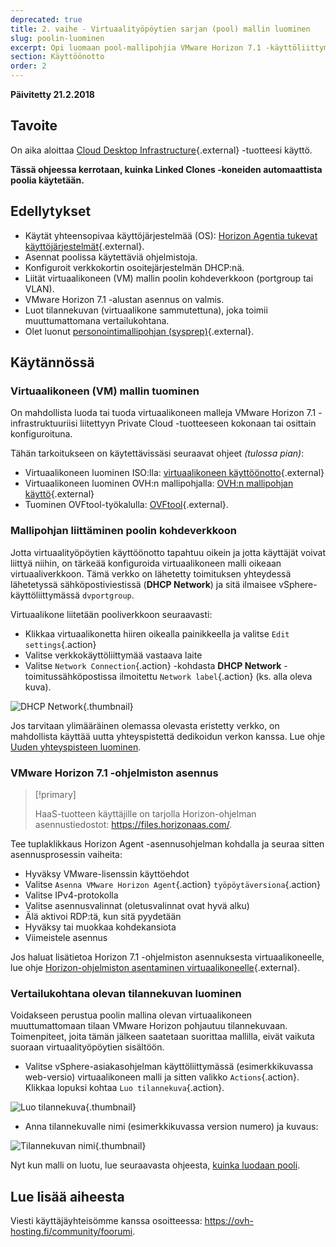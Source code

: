 ```yaml
---
deprecated: true
title: 2. vaihe - Virtuaalityöpöytien sarjan (pool) mallin luominen
slug: poolin-luominen
excerpt: Opi luomaan pool-mallipohjia VMware Horizon 7.1 -käyttöliittymässä
section: Käyttöönotto
order: 2
---
```


**Päivitetty 21.2.2018**

## Tavoite

On aika aloittaa [Cloud Desktop Infrastructure](https://www.ovh-hosting.fi/cloud/cloud-desktop/infrastructure/){.external} -tuotteesi käyttö.

**Tässä ohjeessa kerrotaan, kuinka Linked Clones -koneiden automaattista poolia käytetään.**


## Edellytykset

- Käytät yhteensopivaa käyttöjärjestelmää (OS): [Horizon Agentia tukevat käyttöjärjestelmät](https://pubs.vmware.com/horizon-7-view/index.jsp?topic=%2Fcom.vmware.horizon-view.installation.doc%2FGUID-B45E1464-92B1-4AA8-B4BB-AD59EDF98530.html){.external}.
- Asennat poolissa käytettäviä ohjelmistoja.
- Konfiguroit verkkokortin osoitejärjestelmän DHCP:nä.
- Liität virtuaalikoneen (VM) mallin poolin kohdeverkkoon (portgroup tai VLAN).
- VMware Horizon 7.1 -alustan asennus on valmis.
- Luot tilannekuvan (virtuaalikone sammutettuna), joka toimii muuttumattomana vertailukohtana.  
- Olet luonut [personointimallipohjan (sysprep)](https://docs.ovh.com/fi/cloud-desktop-infrastructure/){.external}. 


## Käytännössä

### Virtuaalikoneen (VM) mallin tuominen


On mahdollista luoda tai tuoda virtuaalikoneen malleja VMware Horizon 7.1 -infrastruktuuriisi liitettyyn Private Cloud -tuotteeseen kokonaan tai osittain konfiguroituna.

Tähän tarkoitukseen on käytettävissäsi seuraavat ohjeet *(tulossa pian)*:

- Virtuaalikoneen luominen ISO:lla: [virtuaalikoneen käyttöönotto](https://docs.ovh.com/fi/private-cloud/){.external}
- Virtuaalikoneen luominen OVH:n mallipohjalla: [OVH:n mallipohjan käyttö](https://docs.ovh.com/fi/private-cloud/){.external}
- Tuominen OVFtool-työkalulla: [OVFtool](https://docs.ovh.com/fi/private-cloud/ovf-tool/){.external}.


### Mallipohjan liittäminen poolin kohdeverkkoon

Jotta virtuaalityöpöytien käyttöönotto tapahtuu oikein ja jotta käyttäjät voivat liittyä niihin, on tärkeää konfiguroida virtuaalikoneen malli oikeaan virtuaaliverkkoon. Tämä verkko on lähetetty toimituksen yhteydessä lähetetyssä sähköpostiviestissä (**DHCP Network**) ja sitä ilmaisee vSphere-käyttöliittymässä `dvportgroup`.

Virtuaalikone liitetään pooliverkkoon seuraavasti:

- Klikkaa virtuaalikonetta hiiren oikealla painikkeella ja valitse `Edit settings`{.action}
- Valitse verkkokäyttöliittymää vastaava laite
- Valitse `Network Connection`{.action} -kohdasta **DHCP Network** -toimitussähköpostissa ilmoitettu `Network label`{.action} (ks. alla oleva kuva).

![DHCP Network](images/1200.png){.thumbnail}

Jos tarvitaan ylimääräinen olemassa olevasta eristetty verkko, on mahdollista käyttää uutta yhteyspistettä dedikoidun verkon kanssa. Lue ohje [Uuden yhteyspisteen luominen](https://docs.ovh.com/fi/cloud-desktop-infrastructure/).


### VMware Horizon 7.1 -ohjelmiston asennus

> [!primary]
>
> HaaS-tuotteen käyttäjille on tarjolla Horizon-ohjelman asennustiedostot: <https://files.horizonaas.com/>.
> 

Tee tuplaklikkaus Horizon Agent -asennusohjelman kohdalla ja seuraa sitten asennusprosessin vaiheita:

- Hyväksy VMware-lisenssin käyttöehdot
- Valitse `Asenna VMware Horizon Agent`{.action} `työpöytäversiona`{.action}
- Valitse IPv4-protokolla
- Valitse asennusvalinnat (oletusvalinnat ovat hyvä alku)
- Älä aktivoi RDP:tä, kun sitä pyydetään
- Hyväksy tai muokkaa kohdekansiota
- Viimeistele asennus

Jos haluat lisätietoa Horizon 7.1 -ohjelmiston asennuksesta virtuaalikoneelle, lue ohje [Horizon-ohjelmiston asentaminen virtuaalikoneelle](http://pubs.vmware.com/horizon-7-view/index.jsp?topic=%2Fcom.vmware.horizon-view.desktops.doc%2FGUID-1F2D0C6E-6379-4B52-A7EA-C1EF09CE2F9B.html){.external}.


### Vertailukohtana olevan tilannekuvan luominen

Voidakseen perustua poolin mallina olevan virtuaalikoneen muuttumattomaan tilaan VMware Horizon pohjautuu tilannekuvaan. Toimenpiteet, joita tämän jälkeen saatetaan suorittaa mallilla, eivät vaikuta suoraan virtuaalityöpöytien sisältöön.

- Valitse vSphere-asiakasohjelman käyttöliittymässä (esimerkkikuvassa web-versio) virtuaalikoneen malli ja sitten valikko `Actions`{.action}. Klikkaa lopuksi kohtaa `Luo tilannekuva`{.action}.

![Luo tilannekuva](images/1201.png){.thumbnail}

- Anna tilannekuvalle nimi (esimerkkikuvassa version numero) ja kuvaus:

![Tilannekuvan nimi](images/1202.png){.thumbnail}

Nyt kun malli on luotu, lue seuraavasta ohjeesta, [kuinka luodaan pooli](https://docs.ovh.com/fi/cloud-desktop-infrastructure/kuinka-luodaan-pool/).

## Lue lisää aiheesta

Viesti käyttäjäyhteisömme kanssa osoitteessa: <https://ovh-hosting.fi/community/foorumi>.